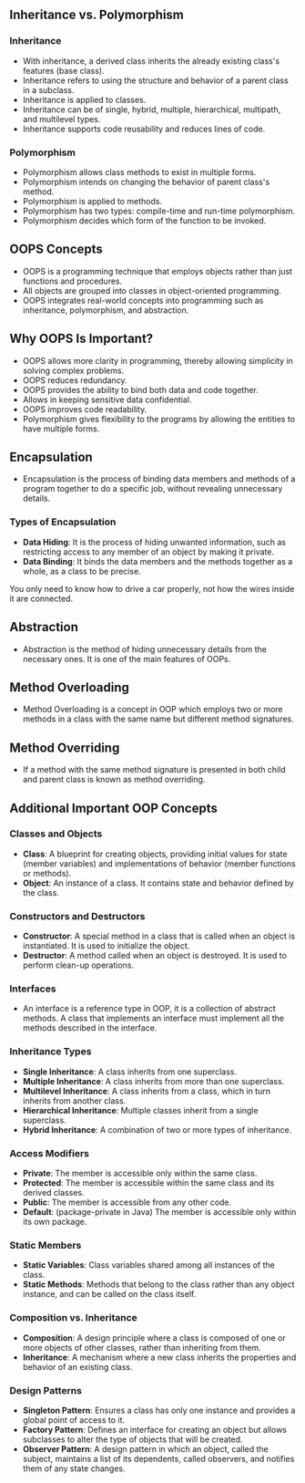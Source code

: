 ## Inheritance vs. Polymorphism

### Inheritance
- With inheritance, a derived class inherits the already existing class's features (base class).
- Inheritance refers to using the structure and behavior of a parent class in a subclass.
- Inheritance is applied to classes.
- Inheritance can be of single, hybrid, multiple, hierarchical, multipath, and multilevel types.
- Inheritance supports code reusability and reduces lines of code.

### Polymorphism
- Polymorphism allows class methods to exist in multiple forms.
- Polymorphism intends on changing the behavior of parent class's method.
- Polymorphism is applied to methods.
- Polymorphism has two types: compile-time and run-time polymorphism.
- Polymorphism decides which form of the function to be invoked.

## OOPS Concepts

- OOPS is a programming technique that employs objects rather than just functions and procedures.
- All objects are grouped into classes in object-oriented programming.
- OOPS integrates real-world concepts into programming such as inheritance, polymorphism, and abstraction.

## Why OOPS Is Important?

- OOPS allows more clarity in programming, thereby allowing simplicity in solving complex problems.
- OOPS reduces redundancy.
- OOPS provides the ability to bind both data and code together.
- Allows in keeping sensitive data confidential.
- OOPS improves code readability.
- Polymorphism gives flexibility to the programs by allowing the entities to have multiple forms.

## Encapsulation

- Encapsulation is the process of binding data members and methods of a program together to do a specific job, without revealing unnecessary details.

### Types of Encapsulation
- **Data Hiding**: It is the process of hiding unwanted information, such as restricting access to any member of an object by making it private.
- **Data Binding**: It binds the data members and the methods together as a whole, as a class to be precise.

You only need to know how to drive a car properly, not how the wires inside it are connected.

## Abstraction

- Abstraction is the method of hiding unnecessary details from the necessary ones. It is one of the main features of OOPs.

## Method Overloading

- Method Overloading is a concept in OOP which employs two or more methods in a class with the same name but different method signatures.

## Method Overriding

- If a method with the same method signature is presented in both child and parent class is known as method overriding.

## Additional Important OOP Concepts

### Classes and Objects

- **Class**: A blueprint for creating objects, providing initial values for state (member variables) and implementations of behavior (member functions or methods).
- **Object**: An instance of a class. It contains state and behavior defined by the class.

### Constructors and Destructors

- **Constructor**: A special method in a class that is called when an object is instantiated. It is used to initialize the object.
- **Destructor**: A method called when an object is destroyed. It is used to perform clean-up operations.

### Interfaces

- An interface is a reference type in OOP, it is a collection of abstract methods. A class that implements an interface must implement all the methods described in the interface.

### Inheritance Types

- **Single Inheritance**: A class inherits from one superclass.
- **Multiple Inheritance**: A class inherits from more than one superclass.
- **Multilevel Inheritance**: A class inherits from a class, which in turn inherits from another class.
- **Hierarchical Inheritance**: Multiple classes inherit from a single superclass.
- **Hybrid Inheritance**: A combination of two or more types of inheritance.

### Access Modifiers

- **Private**: The member is accessible only within the same class.
- **Protected**: The member is accessible within the same class and its derived classes.
- **Public**: The member is accessible from any other code.
- **Default**: (package-private in Java) The member is accessible only within its own package.

### Static Members

- **Static Variables**: Class variables shared among all instances of the class.
- **Static Methods**: Methods that belong to the class rather than any object instance, and can be called on the class itself.

### Composition vs. Inheritance

- **Composition**: A design principle where a class is composed of one or more objects of other classes, rather than inheriting from them.
- **Inheritance**: A mechanism where a new class inherits the properties and behavior of an existing class.

### Design Patterns

- **Singleton Pattern**: Ensures a class has only one instance and provides a global point of access to it.
- **Factory Pattern**: Defines an interface for creating an object but allows subclasses to alter the type of objects that will be created.
- **Observer Pattern**: A design pattern in which an object, called the subject, maintains a list of its dependents, called observers, and notifies them of any state changes.
